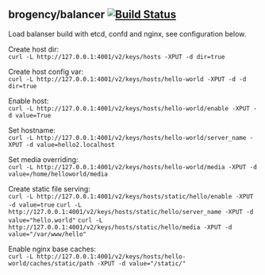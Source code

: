 ## brogency/balancer [![Build Status](https://travis-ci.org/beda-software/balancer.svg?branch=master)](https://travis-ci.org/beda-software/balancer)


Load balanser build with etcd, confd and nginx, see configuration below.

Create host dir:  
`curl -L http://127.0.0.1:4001/v2/keys/hosts -XPUT -d dir=true`

Create host config var:  
`curl -L http://127.0.0.1:4001/v2/keys/hosts/hello-world -XPUT -d -d dir=true`

Enable host:  
`curl -L http://127.0.0.1:4001/v2/keys/hosts/hello-world/enable -XPUT -d value=True `

Set hostname:  
`curl -L http://127.0.0.1:4001/v2/keys/hosts/hello-world/server_name -XPUT -d value=hello2.localhost`

Set media overriding:  
`curl -L http://127.0.0.1:4001/v2/keys/hosts/hello-world/media -XPUT -d value=/home/helloworld/media`


Create static file serving:  
`curl -L http://127.0.0.1:4001/v2/keys/hosts/static/hello/enable -XPUT -d value=true`
`curl -L http://127.0.0.1:4001/v2/keys/hosts/static/hello/server_name -XPUT -d value="hello.world"`
`curl -L http://127.0.0.1:4001/v2/keys/hosts/static/hello/media -XPUT -d value="/var/www/hello"`

Enable nginx base caches:  
`curl -L http://127.0.0.1:4001/v2/keys/hosts/hello-world/caches/static/path -XPUT -d value="/static/"`
